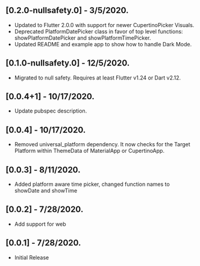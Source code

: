 ## [0.2.0-nullsafety.0] - 3/5/2020.

- Updated to Flutter 2.0.0 with support for newer CupertinoPicker Visuals.
- Deprecated PlatformDatePicker class in favor of top level functions:
showPlatformDatePicker and showPlatformTimePicker.
- Updated README and example app to show how to handle Dark Mode.

## [0.1.0-nullsafety.0] - 12/5/2020.

- Migrated to null safety. Requires at least Flutter v1.24 or Dart v2.12.

## [0.0.4+1] - 10/17/2020.

- Update pubspec description.

## [0.0.4] - 10/17/2020.

- Removed universal_platform dependency. It now checks for the Target Platform
  within ThemeData of MaterialApp or CupertinoApp.

## [0.0.3] - 8/11/2020.

- Added platform aware time picker, changed function names to showDate and showTime

## [0.0.2] - 7/28/2020.

- Add support for web

## [0.0.1] - 7/28/2020.

- Initial Release
